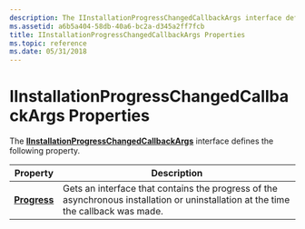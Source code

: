 ```yaml
---
description: The IInstallationProgressChangedCallbackArgs interface defines the following property.
ms.assetid: a6b5a404-58db-40a6-bc2a-d345a2ff7fcb
title: IInstallationProgressChangedCallbackArgs Properties
ms.topic: reference
ms.date: 05/31/2018
---
```


# IInstallationProgressChangedCallbackArgs Properties

The [**IInstallationProgressChangedCallbackArgs**](/windows/desktop/api/Wuapi/nn-wuapi-iinstallationprogresschangedcallbackargs) interface defines the following property.



| Property                                                              | Description                                                                                                                        |
|-----------------------------------------------------------------------|------------------------------------------------------------------------------------------------------------------------------------|
| [**Progress**](/windows/desktop/api/Wuapi/nf-wuapi-iinstallationprogresschangedcallbackargs-get_progress) | Gets an interface that contains the progress of the asynchronous installation or uninstallation at the time the callback was made. |



 

 

 



